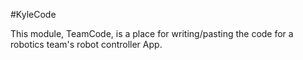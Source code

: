 #KyleCode

This module, TeamCode, is a place for writing/pasting the code for a robotics team's robot controller App.